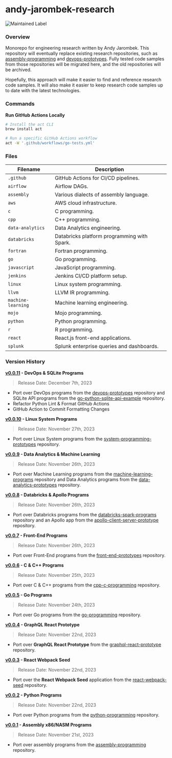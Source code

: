# andy-jarombek-research

![Maintained Label](https://img.shields.io/badge/Maintained-Yes-brightgreen?style=for-the-badge)

### Overview

Monorepo for engineering research written by Andy Jarombek.  This repository will eventually replace existing 
research repositories, such as [assembly-programming](https://github.com/AJarombek/assembly-programming/) and 
[devops-prototypes](https://github.com/AJarombek/devops-prototypes/).  Fully tested code samples
from those repositories will be migrated here, and the old repositories will be archived.

Hopefully, this approach will make it easier to find and reference research code samples.  It will also make it easier 
to keep research code samples up to date with the latest technologies.

### Commands

**Run GitHub Actions Locally**

```bash
# Install the act CLI
brew install act

# Run a specific GitHub Actions workflow
act -W '.github/workflows/go-tests.yml'
```

### Files

| Filename           | Description                                 |
|--------------------|---------------------------------------------|
| `.github`          | GitHub Actions for CI/CD pipelines.         |
| `airflow`          | Airflow DAGs.                               |
| `assembly`         | Various dialects of assembly language.      |
| `aws`              | AWS cloud infrastructure.                   |
| `c`                | C programming.                              |
| `cpp`              | C++ programming.                            |
| `data-analytics`   | Data Analytics engineering.                 |
| `databricks`       | Databricks platform programming with Spark. |
| `fortran`          | Fortran programming.                        |
| `go`               | Go programming.                             |
| `javascript`       | JavaScript programming.                     |
| `jenkins`          | Jenkins CI/CD platform setup.               |
| `linux`            | Linux system programming.                   |
| `llvm`             | LLVM IR programming.                        |
| `machine-learning` | Machine learning engineering.               |
| `mojo`             | Mojo programming.                           |
| `python`           | Python programming.                         |
| `r`                | R programming.                              |
| `react`            | React.js front-end applications.            |
| `splunk`           | Splunk enterprise queries and dashboards.   |

### Version History

**[v0.0.11](https://github.com/AJarombek/andy-jarombek-research/tree/v0.0.11) - DevOps & SQLite Programs**

> Release Date: December 7th, 2023

* Port over DevOps programs from the [devops-prototypes](https://github.com/AJarombek/devops-prototypes/) 
repository and SQLite API programs from the [go-python-sqlite-api-example](https://github.com/AJarombek/go-python-sqlite-api-example/) 
repository.
* Refactor Python Lint & Format GitHub Actions
* GitHub Action to Commit Formatting Changes

**[v0.0.10](https://github.com/AJarombek/andy-jarombek-research/tree/v0.0.10) - Linux System Programs**

> Release Date: November 27th, 2023

* Port over Linux System programs from the [system-programming-prototypes](https://github.com/AJarombek/system-programming-prototypes/) 
repository.

**[v0.0.9](https://github.com/AJarombek/andy-jarombek-research/tree/v0.0.9) - Data Analytics & Machine Learning**

> Release Date: November 26th, 2023

* Port over Machine Learning programs from the [machine-learning-programs](https://github.com/AJarombek/machine-learning-programs/) 
repository and Data Analytics programs from the [data-analytics-prototypes](https://github.com/AJarombek/data-analytics-prototypes/) 
repository.

**[v0.0.8](https://github.com/AJarombek/andy-jarombek-research/tree/v0.0.8) - Databricks & Apollo Programs**

> Release Date: November 26th, 2023

* Port over Databricks programs from the [databricks-spark-programs](https://github.com/AJarombek/databricks-spark-programs/) 
repository and an Apollo app from the [apollo-client-server-prototype](https://github.com/AJarombek/apollo-client-server-prototype/) 
repository.

**[v0.0.7](https://github.com/AJarombek/andy-jarombek-research/tree/v0.0.7) - Front-End Programs**

> Release Date: November 26th, 2023

* Port over Front-End programs from the [front-end-prototypes](https://github.com/AJarombek/front-end-prototypes/) 
repository.

**[v0.0.6](https://github.com/AJarombek/andy-jarombek-research/tree/v0.0.6) - C & C++ Programs**

> Release Date: November 25th, 2023

* Port over C & C++ programs from the [cpp-c-programming](https://github.com/AJarombek/cpp-c-programming/) 
repository.

**[v0.0.5](https://github.com/AJarombek/andy-jarombek-research/tree/v0.0.5) - Go Programs**

> Release Date: November 24th, 2023

* Port over Go programs from the [go-programming](https://github.com/AJarombek/go-programming/) 
repository.

**[v0.0.4](https://github.com/AJarombek/andy-jarombek-research/tree/v0.0.4) - GraphQL React Prototype**

> Release Date: November 22nd, 2023

* Port over **GraphQL React Prototype** from the [graphql-react-prototype](https://github.com/AJarombek/graphql-react-prototype/) 
repository.

**[v0.0.3](https://github.com/AJarombek/andy-jarombek-research/tree/v0.0.3) - React Webpack Seed**

> Release Date: November 22nd, 2023

* Port over the **React Webpack Seed** application from the 
[react-webpack-seed](https://github.com/AJarombek/react-webpack-seed/) repository.

**[v0.0.2](https://github.com/AJarombek/andy-jarombek-research/tree/v0.0.2) - Python Programs**

> Release Date: November 22nd, 2023

* Port over Python programs from the [python-programming](https://github.com/AJarombek/python-programming/) 
repository.

**[v0.0.1](https://github.com/AJarombek/andy-jarombek-research/tree/v0.0.1) - Assembly x86/NASM Programs**

> Release Date: November 21st, 2023

* Port over assembly programs from the [assembly-programming](https://github.com/AJarombek/assembly-programming/) 
repository.